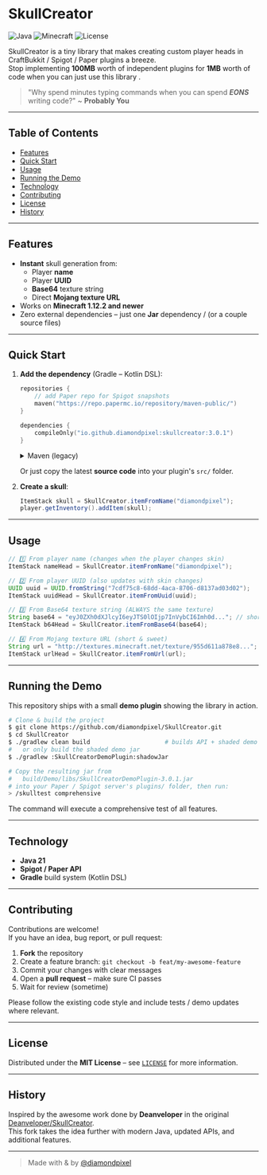 # SkullCreator

![Java](https://img.shields.io/badge/language-Java%2021-orange)
![Minecraft](https://img.shields.io/badge/MC-1.12%2B-green)
![License](https://img.shields.io/github/license/diamondpixel/SkullCreator)

SkullCreator is a tiny library that makes creating custom player heads in CraftBukkit / Spigot / Paper plugins a breeze.  
Stop implementing **100MB** worth of independent plugins for **1MB** worth of code when you can just use this library .

> "Why spend minutes typing commands when you can spend _**EONS**_ writing code?" ~ **Probably You**

---

## Table of Contents
- [Features](#-features)
- [Quick Start](#-quick-start)
- [Usage](#-usage)
- [Running the Demo](#-running-the-demo)
- [Technology](#-technology)
- [Contributing](#-contributing)
- [License](#-license)
- [History](#-history)

---

## Features
- **Instant** skull generation from:
  - Player **name**
  - Player **UUID**
  - **Base64** texture string
  - Direct **Mojang texture URL**
- Works on **Minecraft 1.12.2 and newer**
- Zero external dependencies – just one **Jar** dependency / (or a couple source files)

---

## Quick Start
1. **Add the dependency** (Gradle – Kotlin DSL):

   ```kotlin
   repositories {
       // add Paper repo for Spigot snapshots
       maven("https://repo.papermc.io/repository/maven-public/")
   }

   dependencies {
       compileOnly("io.github.diamondpixel:skullcreator:3.0.1")
   }
   ```

   <details>
   <summary>Maven (legacy)</summary>

   ```xml
   <dependency>
       <groupId>io.github.diamondpixel</groupId>
       <artifactId>skullcreator</artifactId>
       <version>3.0.1</version>
       <scope>compile</scope>
   </dependency>
   ```
   </details>

   Or just copy the latest **source code** into your plugin's `src/` folder.

2. **Create a skull**:

   ```java
   ItemStack skull = SkullCreator.itemFromName("diamondpixel");
   player.getInventory().addItem(skull);
   ```

---

## Usage
```java
// 1️⃣ From player name (changes when the player changes skin)
ItemStack nameHead = SkullCreator.itemFromName("diamondpixel");

// 2️⃣ From player UUID (also updates with skin changes)
UUID uuid = UUID.fromString("7cdf75c8-68dd-4aca-8706-d8137ad03d02");
ItemStack uuidHead = SkullCreator.itemFromUuid(uuid);

// 3️⃣ From Base64 texture string (ALWAYS the same texture)
String base64 = "eyJ0ZXh0dXJlcyI6eyJTS0lOIjp7InVybCI6Imh0d..."; // shortened
ItemStack b64Head = SkullCreator.itemFromBase64(base64);

// 4️⃣ From Mojang texture URL (short & sweet)
String url = "http://textures.minecraft.net/texture/955d611a878e8...";
ItemStack urlHead = SkullCreator.itemFromUrl(url);
```

---

## Running the Demo
This repository ships with a small **demo plugin** showing the library in action.

```bash
# Clone & build the project
$ git clone https://github.com/diamondpixel/SkullCreator.git
$ cd SkullCreator
$ ./gradlew clean build                     # builds API + shaded demo jar
#   or only build the shaded demo jar
$ ./gradlew :SkullCreatorDemoPlugin:shadowJar

# Copy the resulting jar from
#   build/Demo/libs/SkullCreatorDemoPlugin-3.0.1.jar
# into your Paper / Spigot server's plugins/ folder, then run:
> /skulltest comprehensive
```
The command will execute a comprehensive test of all features.


---

## Technology
- **Java 21**
- **Spigot / Paper API**
- **Gradle** build system (Kotlin DSL)

---

## Contributing
Contributions are welcome!  
If you have an idea, bug report, or pull request:
1. **Fork** the repository
2. Create a feature branch: `git checkout -b feat/my-awesome-feature`
3. Commit your changes with clear messages
4. Open a **pull request** – make sure CI passes
5. Wait for review (sometime)

Please follow the existing code style and include tests / demo updates where relevant.

---

## License
Distributed under the **MIT License** – see [`LICENSE`](LICENSE) for more information.

---

## History
Inspired by the awesome work done by **Deanveloper** in the original
[Deanveloper/SkullCreator](https://github.com/Deanveloper/SkullCreator).  
This fork takes the idea further with modern Java, updated APIs, and additional
features.

---

> Made with  &  by [@diamondpixel](https://github.com/diamondpixel)